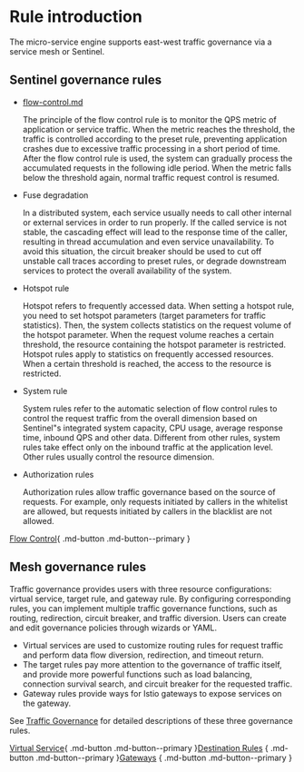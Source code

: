 # Rule introduction

The micro-service engine supports east-west traffic governance via a service mesh or Sentinel.

## Sentinel governance rules

- [flow-control.md](flow-control.md)

    The principle of the flow control rule is to monitor the QPS metric of application or service traffic. When the metric reaches the threshold, the traffic is controlled according to the preset rule, preventing application crashes due to excessive traffic processing in a short period of time. After the flow control rule is used, the system can gradually process the accumulated requests in the following idle period. When the metric falls below the threshold again, normal traffic request control is resumed.

- Fuse degradation

    In a distributed system, each service usually needs to call other internal or external services in order to run properly. If the called service is not stable, the cascading effect will lead to the response time of the caller, resulting in thread accumulation and even service unavailability. To avoid this situation, the circuit breaker should be used to cut off unstable call traces according to preset rules, or degrade downstream services to protect the overall availability of the system.

- Hotspot rule

    Hotspot refers to frequently accessed data. When setting a hotspot rule, you need to set hotspot parameters (target parameters for traffic statistics). Then, the system collects statistics on the request volume of the hotspot parameter. When the request volume reaches a certain threshold, the resource containing the hotspot parameter is restricted. Hotspot rules apply to statistics on frequently accessed resources. When a certain threshold is reached, the access to the resource is restricted.

- System rule

    System rules refer to the automatic selection of flow control rules to control the request traffic from the overall dimension based on Sentinel"s integrated system capacity, CPU usage, average response time, inbound QPS and other data. Different from other rules, system rules take effect only on the inbound traffic at the application level. Other rules usually control the resource dimension.

- Authorization rules

    Authorization rules allow traffic governance based on the source of requests. For example, only requests initiated by callers in the whitelist are allowed, but requests initiated by callers in the blacklist are not allowed.

[Flow Control](flow-control.md){ .md-button .md-button--primary }

## Mesh governance rules

Traffic governance provides users with three resource configurations: virtual service, target rule, and gateway rule. By configuring corresponding rules, you can implement multiple traffic governance functions, such as routing, redirection, circuit breaker, and traffic diversion. Users can create and edit governance policies through wizards or YAML.

- Virtual services are used to customize routing rules for request traffic and perform data flow diversion, redirection, and timeout return.
- The target rules pay more attention to the governance of traffic itself, and provide more powerful functions such as load balancing, connection survival search, and circuit breaker for the requested traffic.
- Gateway rules provide ways for Istio gateways to expose services on the gateway.

See [Traffic Governance](../../../../mspider/user-guide/traffic-governance/README.md) for detailed descriptions of these three governance rules.

[Virtual Service](../../../../mspider/user-guide/traffic-governance/virtual-service.md){ .md-button .md-button--primary }[Destination Rules](../../../../mspider/user-guide/traffic-governance/destination-rules.md) { .md-button .md-button--primary }[Gateways](../../../../mspider/user-guide/traffic-governance/gateway-rules.md) { .md-button .md-button--primary }

